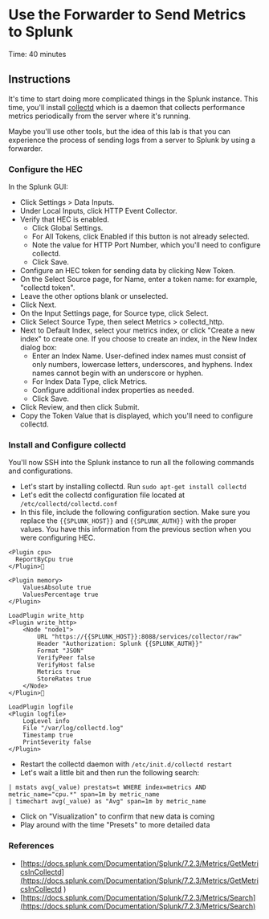 # Use the Forwarder to Send Metrics to Splunk
Time: 40 minutes

## Instructions
It's time to start doing more complicated things in the Splunk instance. This time, you'll install [collectd](https://collectd.org/) which is a daemon that collects performance metrics periodically from the server where it's running.

Maybe you'll use other tools, but the idea of this lab is that you can experience the process of sending logs from a server to Splunk by using a forwarder.

### Configure the HEC
In the Splunk GUI:

- Click Settings > Data Inputs.
- Under Local Inputs, click HTTP Event Collector.
- Verify that HEC is enabled.
    - Click Global Settings.
    - For All Tokens, click Enabled if this button is not already selected.
    - Note the value for HTTP Port Number, which you'll need to configure collectd.
    - Click Save.
- Configure an HEC token for sending data by clicking New Token.
- On the Select Source page, for Name, enter a token name: for example, "collectd token".
- Leave the other options blank or unselected.
- Click Next.
- On the Input Settings page, for Source type, click Select.
- Click Select Source Type, then select Metrics > collectd_http.
- Next to Default Index, select your metrics index, or click "Create a new index" to create one. If you choose to create an index, in the New Index dialog box:
    - Enter an Index Name. User-defined index names must consist of only numbers, lowercase letters, underscores, and hyphens. Index names cannot begin with an underscore or hyphen.
    - For Index Data Type, click Metrics.
    - Configure additional index properties as needed.
    - Click Save.
- Click Review, and then click Submit.
- Copy the Token Value that is displayed, which you'll need to configure collectd.

### Install and Configure collectd
You'll now SSH into the Splunk instance to run all the following commands and configurations.

- Let's start by installing collectd. Run `sudo apt-get install collectd`
- Let's edit the collectd configuration file located at `/etc/collectd/collectd.conf`
- In this file, include the following configuration section. Make sure you replace the `{{SPLUNK_HOST}}` and `{{SPLUNK_AUTH}}` with the proper values. You have this information from the previous section when you were configuring HEC.

```
<Plugin cpu>
  ReportByCpu true
</Plugin>

<Plugin memory>
    ValuesAbsolute true
    ValuesPercentage true
</Plugin>

LoadPlugin write_http
<Plugin write_http>
    <Node "node1">
        URL "https://{{SPLUNK_HOST}}:8088/services/collector/raw"
        Header "Authorization: Splunk {{SPLUNK_AUTH}}"
        Format "JSON"
        VerifyPeer false
        VerifyHost false
        Metrics true
        StoreRates true
    </Node>
</Plugin>

LoadPlugin logfile
<Plugin logfile>
    LogLevel info
    File "/var/log/collectd.log"
    Timestamp true
    PrintSeverity false
</Plugin>
```
- Restart the collectd daemon with `/etc/init.d/collectd restart`
- Let's wait a little bit and then run the following search:

```
| mstats avg(_value) prestats=t WHERE index=metrics AND metric_name="cpu.*" span=1m by metric_name
| timechart avg(_value) as "Avg" span=1m by metric_name
```

- Click on "Visualization" to confirm that new data is coming
- Play around with the time "Presets" to more detailed data

### References
- [https://docs.splunk.com/Documentation/Splunk/7.2.3/Metrics/GetMetricsInCollectd](https://docs.splunk.com/Documentation/Splunk/7.2.3/Metrics/GetMetricsInCollectd
)
- [https://docs.splunk.com/Documentation/Splunk/7.2.3/Metrics/Search](https://docs.splunk.com/Documentation/Splunk/7.2.3/Metrics/Search)
